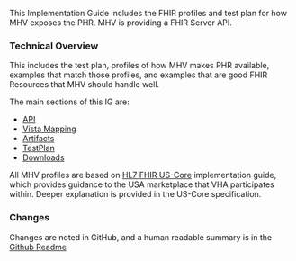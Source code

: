 
This Implementation Guide includes the FHIR profiles and  test plan for how MHV exposes the PHR. MHV is providing a FHIR Server API.

### Technical Overview

This includes the test plan, profiles of how MHV makes PHR available, examples that match those profiles, and examples that are good FHIR Resources that MHV should handle well.

The main sections of this IG are:

- [API](api.html)
- [Vista Mapping](background.html)
- [Artifacts](artifacts.html)
- [TestPlan](testplan.html)
- [Downloads](downloads.html)

All MHV profiles are based on [HL7 FHIR US-Core](http://hl7.org/fhir/us/core/STU5.0.1/index.html) implementation guide, which provides guidance to the USA marketplace that VHA participates within.  Deeper explanation is provided in the US-Core specification.

### Changes

Changes are noted in GitHub, and a human readable summary is in the [Github Readme](https://github.com/department-of-veterans-affairs/mhv-fhir-phr-mapping#readme)

